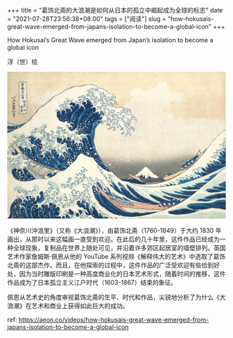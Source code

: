 +++
title = "葛饰北斋的大浪潮是如何从日本的孤立中崛起成为全球的标志"
date = "2021-07-28T23:56:38+08:00"
tags = ["阅读"]
slug = "how-hokusais-great-wave-emerged-from-japans-isolation-to-become-a-global-icon"
+++

How Hokusai’s Great Wave emerged from Japan’s isolation to become a global icon

浮（世）绘

![The Great Wave](/images/arts/the-great-wave.jpeg)

《神奈川沖浪里》（又称《大浪潮》），由葛饰北斋（1760-1849）于大约 1830 年画出，从那时以来这幅画一直受到欢迎。在此后的几十年里，这件作品已经成为一种全球现象，复制品在世界上随处可见，并沿着许多郊区起居室的墙壁排列。英国艺术作家詹姆斯·佩恩从他的 YouTube 系列视频《解释伟大的艺术》中选取了葛饰北斋的这部杰作。而且，在他探索的过程中，这件作品的广泛受欢迎有些恰到好处，因为当时雕版印刷是一种高度商业化的日本艺术形式，随着时间的推移，这件作品成为了日本孤立主义江户时代（1603-1867）结束的象征。

佩恩从艺术史的角度审视葛饰北斋的生平、时代和作品，尖锐地分析了为什么《大浪潮》在艺术和商业上获得如此巨大的成功。

ref: <https://aeon.co/videos/how-hokusais-great-wave-emerged-from-japans-isolation-to-become-a-global-icon>
